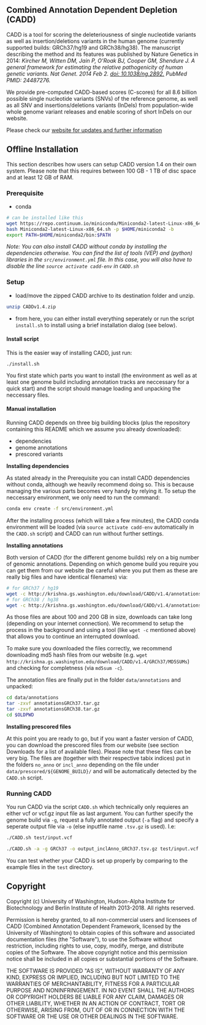 ## Combined Annotation Dependent Depletion (CADD)

CADD is a tool for scoring the deleteriousness of single nucleotide variants as well as insertion/deletions variants in the human genome (currently supported builds: GRCh37/hg19 and GRCh38/hg38).
The manuscript describing the method and its features was published by Nature Genetics in 2014:
*Kircher M, Witten DM, Jain P, O'Roak BJ, Cooper GM, Shendure J. A general framework for estimating the relative pathogenicity of human genetic variants. Nat Genet. 2014 Feb 2.
[doi: 10.1038/ng.2892.](http://dx.doi.org/10.1038/ng.2892) PubMed PMID: 24487276.*

We provide pre-computed CADD-based scores (C-scores) for all 8.6 billion possible single nucleotide variants (SNVs) of the reference genome, as well as
all SNV and insertions/deletions variants (InDels) from population-wide whole genome variant releases and enable scoring of short InDels on our website.

Please check our [website for updates and further information](http://cadd.gs.washington.edu)

## Offline Installation

This section describes how users can setup CADD version 1.4 on their own system. Please note that this requires between 100 GB - 1 TB of disc space and at least 12 GB of RAM.

### Prerequisite

- conda
```bash
# can be installed like this
wget https://repo.continuum.io/miniconda/Miniconda2-latest-Linux-x86_64.sh
bash Miniconda2-latest-Linux-x86_64.sh -p $HOME/miniconda2 -b
export PATH=$HOME/miniconda2/bin:$PATH
```

*Note: You can also install CADD without conda by installing the dependencies otherwise. You can find the list of tools (VEP) and (python) libraries in the `src/environment.yml` file. In this case, you will also have to disable the line `source activate cadd-env` in `CADD.sh`*

### Setup

- load/move the zipped CADD archive to its destination folder and unzip.

```bash
unzip CADDv1.4.zip
```

- from here, you can either install everything seperately or run the script `install.sh` to install using a brief installation dialog (see below).

#### Install script

This is the easier way of installing CADD, just run:

```
./install.sh
```

You first state which parts you want to install (the environment as well as at least one genome build including annotation tracks are neccessary for a quick start) and the script should manage loading and unpacking the neccessary files.

#### Manual installation

Running CADD depends on three big building blocks (plus the repository containing this README which we assume you already downloaded):

 - dependencies
 - genome annotations
 - prescored variants

**Installing dependencies**

As stated already in the Prerequisite you can install CADD dependencies without conda, although we heavily recommend doing so. This is because managing the various parts becomes very handy by relying it. To setup the neccessary environment, we only need to run the command:

```bash
conda env create -f src/environment.yml
```

After the installing process (which will take a few minutes), the CADD conda environment will be loaded (via `source activate cadd-env` automatically in the `CADD.sh` script) and CADD can run without further settings.

**Installing annotations**

Both version of CADD (for the different genome builds) rely on a big number of genomic annotations. Depending on which genome build you require you can get them from our website (be careful where you put them as these are really big files and have identical filenames) via:

```bash
# for GRCh37 / hg19
wget -c http://krishna.gs.washington.edu/download/CADD/v1.4/annotationsGRCh37.tar.gz
# for GRCh38 / hg38
wget -c http://krishna.gs.washington.edu/download/CADD/v1.4/annotationsGRCh38.tar.gz
```

As those files are about 100 and 200 GB in size, downloads can take long (depending on your internet connection). We recommend to setup the process in the background and using a tool (like `wget -c` mentioned above) that allows you to continue an interrupted download.

To make sure you downloaded the files correctly, we recommend downloading md5 hash files from our website (e.g. `wget http://krishna.gs.washington.edu/download/CADD/v1.4/GRCh37/MD5SUMs`) and checking for completness (via `md5sum -c`).

The annotation files are finally put in the folder `data/annotations` and unpacked:

```bash
cd data/annotations
tar -zxvf annotationsGRCh37.tar.gz
tar -zxvf annotationsGRCh38.tar.gz
cd $OLDPWD
```

**Installing prescored files**

At this point you are ready to go, but if you want a faster version of CADD, you can download the prescored files from our website (see section Downloads for a list of available files). Please note that these files can be very big. The files are (together with their respective tabix indices) put in the folders `no_anno` or `incl_anno` depending on the file under `data/prescored/${GENOME_BUILD}/` and will be automatically detected by the `CADD.sh` script.

### Running CADD

You run CADD via the script `CADD.sh` which technically only requieres an either vcf or vcf.gz input file as last argument. You can further specify the genome build via `-g`, request a fully annotated output (`-a` flag) and specify a seperate output file via `-o` (else inputfile name `.tsv.gz` is used). I.e:

```bash
./CADD.sh test/input.vcf

./CADD.sh -a -g GRCh37 -o output_inclAnno_GRCh37.tsv.gz test/input.vcf
```

You can test whether your CADD is set up properly by comparing to the example files in the `test` directory.

## Copyright
Copyright (c) University of Washington, Hudson-Alpha Institute for
Biotechnology and Berlin Institute of Health 2013-2018. All rights reserved.

Permission is hereby granted, to all non-commercial users and licensees of CADD
(Combined Annotation Dependent Framework, licensed by the University of
Washington) to obtain copies of this software and associated documentation
files (the "Software"), to use the Software without restriction, including
rights to use, copy, modify, merge, and distribute copies of the Software. The
above copyright notice and this permission notice shall be included in all
copies or substantial portions of the Software.

THE SOFTWARE IS PROVIDED "AS IS", WITHOUT WARRANTY OF ANY KIND, EXPRESS OR
IMPLIED, INCLUDING BUT NOT LIMITED TO THE WARRANTIES OF MERCHANTABILITY,
FITNESS FOR A PARTICULAR PURPOSE AND NONINFRINGEMENT. IN NO EVENT SHALL THE
AUTHORS OR COPYRIGHT HOLDERS BE LIABLE FOR ANY CLAIM, DAMAGES OR OTHER
LIABILITY, WHETHER IN AN ACTION OF CONTRACT, TORT OR OTHERWISE, ARISING FROM,
OUT OF OR IN CONNECTION WITH THE SOFTWARE OR THE USE OR OTHER DEALINGS IN THE
SOFTWARE.
